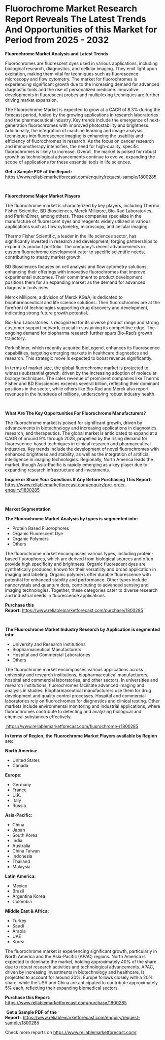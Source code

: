 <p><h1>Fluorochrome Market Research Report Reveals The Latest Trends And Opportunities of this Market for Period from 2025 - 2032</h1></p><p><strong>Fluorochrome Market Analysis and Latest Trends</strong></p>
<p><p>Fluorochromes are fluorescent dyes used in various applications, including biological research, diagnostics, and cellular imaging. They emit light upon excitation, making them vital for techniques such as fluorescence microscopy and flow cytometry. The market for fluorochromes is experiencing significant growth due to the increasing demand for advanced diagnostic tools and the rise of personalized medicine. Innovative developments in fluorescent probes and multiplexing techniques are further driving market expansion. </p><p>The Fluorochrome Market is expected to grow at a CAGR of 8.3% during the forecast period, fueled by the growing applications in research laboratories and the pharmaceutical industry. Key trends include the emergence of next-generation fluorochromes with improved photostability and brightness. Additionally, the integration of machine learning and image analysis techniques into fluorescence imaging is enhancing the usability and efficiency of fluorochromes in research. As the focus on cancer research and immunotherapy intensifies, the need for high-quality, specific fluorochromes is likely to increase. Overall, the market is poised for robust growth as technological advancements continue to evolve, expanding the scope of applications for these essential tools in life sciences.</p></p>
<p><strong>Get a Sample PDF of the Report:&nbsp;</strong> <a href="https://www.reliablemarketforecast.com/enquiry/request-sample/1800285?utm_campaign=2144&utm_medium=2&utm_source=Github&utm_content=ia&utm_term=30012025&utm_id=fluorochrome">https://www.reliablemarketforecast.com/enquiry/request-sample/1800285</a></p>
<p>&nbsp;</p>
<p><strong>Fluorochrome Major Market Players</strong></p>
<p><p>The fluorochrome market is characterized by key players, including Thermo Fisher Scientific, BD Biosciences, Merck Millipore, Bio-Rad Laboratories, and PerkinElmer, among others. These companies specialize in the manufacture of fluorescent dyes and reagents widely utilized in various applications such as flow cytometry, microscopy, and cellular imaging.</p><p>Thermo Fisher Scientific, a leader in the life sciences sector, has significantly invested in research and development, forging partnerships to expand its product portfolio. The company’s recent advancements in custom fluorochrome development cater to specific scientific needs, contributing to steady market growth.</p><p>BD Biosciences focuses on cell analysis and flow cytometry solutions, enhancing their offerings with innovative fluorochromes that improve experimental outcomes. Their commitment to product development positions them for an expanding market as the demand for advanced diagnostic tools rises.</p><p>Merck Millipore, a division of Merck KGaA, is dedicated to biopharmaceutical and life science solutions. Their fluorochromes are at the forefront of technologies supporting drug discovery and development, indicating strong future growth potential.</p><p>Bio-Rad Laboratories is recognized for its diverse product range and strong customer support network, crucial in sustaining its competitive edge. The ongoing demand for biopharma research further spurs Bio-Rad’s growth trajectory.</p><p>PerkinElmer, which recently acquired BioLegend, enhances its fluorescence capabilities, targeting emerging markets in healthcare diagnostics and research. This strategic move is expected to boost revenue significantly.</p><p>In terms of market size, the global fluorochrome market is projected to witness substantial growth, driven by the increasing adoption of molecular biology techniques. The sales revenue of prominent companies like Thermo Fisher and BD Biosciences exceeds several billion, reflecting their dominant positions in the sector, while others like Bio-Rad and Merck also report revenues in the hundreds of millions, underscoring robust industry health.</p></p>
<p>&nbsp;</p>
<p><strong>What Are The Key Opportunities For Fluorochrome Manufacturers?</strong></p>
<p><p>The fluorochrome market is poised for significant growth, driven by advancements in biotechnology and increasing applications in diagnostics, research, and therapeutics. The global market is anticipated to expand at a CAGR of around 9% through 2028, propelled by the rising demand for fluorescence-based techniques in clinical research and pharmaceutical industries. Key trends include the development of novel fluorochromes with enhanced brightness and stability, as well as the integration of artificial intelligence in imaging technologies. Regionally, North America leads the market, though Asia-Pacific is rapidly emerging as a key player due to expanding research infrastructure and investments.</p></p>
<p><strong>Inquire or Share Your Questions If Any Before Purchasing This Report:</strong> <a href="https://www.reliablemarketforecast.com/enquiry/pre-order-enquiry/1800285?utm_campaign=2144&utm_medium=2&utm_source=Github&utm_content=ia&utm_term=30012025&utm_id=fluorochrome">https://www.reliablemarketforecast.com/enquiry/pre-order-enquiry/1800285</a></p>
<p>&nbsp;</p>
<p><strong>Market Segmentation</strong></p>
<p><strong>The Fluorochrome Market Analysis by types is segmented into:</strong></p>
<p><ul><li>Protein Based Fluorophores</li><li>Organic Fluorescent Dye</li><li>Organic Polymers</li><li>Others</li></ul></p>
<p><p>The fluorochrome market encompasses various types, including protein-based fluorophores, which are derived from biological sources and often provide high specificity and brightness. Organic fluorescent dyes are synthetically produced, known for their versatility and broad application in imaging and labeling. Organic polymers offer durable fluorescence with potential for enhanced stability and performance. Other types include nanocrystals and quantum dots, contributing to advanced sensing and imaging technologies. Together, these categories cater to diverse research and industrial needs in fluorescence applications.</p></p>
<p><strong>Purchase this Report:&nbsp;</strong><a href="https://www.reliablemarketforecast.com/purchase/1800285?utm_campaign=2144&utm_medium=2&utm_source=Github&utm_content=ia&utm_term=30012025&utm_id=fluorochrome">https://www.reliablemarketforecast.com/purchase/1800285</a></p>
<p>&nbsp;</p>
<p><strong>The Fluorochrome Market Industry Research by Application is segmented into:</strong></p>
<p><ul><li>University and Research Institutions</li><li>Biopharmaceutical Manufacturers</li><li>Hospital and Commercial Laboratories</li><li>Others</li></ul></p>
<p><p>The fluorochrome market encompasses various applications across university and research institutions, biopharmaceutical manufacturers, hospital and commercial laboratories, and other sectors. In universities and research institutions, fluorochromes facilitate advanced imaging and analysis in studies. Biopharmaceutical manufacturers use them for drug development and quality control processes. Hospital and commercial laboratories rely on fluorochromes for diagnostics and clinical testing. Other markets include environmental monitoring and industrial applications, where fluorochromes contribute to detecting and analyzing biological and chemical substances effectively.</p></p>
<p><a href="https://www.reliablemarketforecast.com/fluorochrome-r1800285?utm_campaign=2144&utm_medium=2&utm_source=Github&utm_content=ia&utm_term=30012025&utm_id=fluorochrome">&nbsp;https://www.reliablemarketforecast.com/fluorochrome-r1800285</a></p>
<p><strong>In terms of Region, the Fluorochrome Market Players available by Region are:</strong></p>
<p>
    <p> <strong> North America: </strong>
        <ul>
            <li>United States</li>
            <li>Canada</li>
        </ul>
        </p> 
    <p> <strong> Europe: </strong>
        <ul>
            <li>Germany</li>
            <li>France</li>
            <li>U.K.</li>
            <li>Italy</li>
            <li>Russia</li>
        </ul>
        </p> 
    <p> <strong> Asia-Pacific: </strong>
        <ul>
            <li>China</li>
            <li>Japan</li>
            <li>South Korea</li>
            <li>India</li>
            <li>Australia</li>
            <li>China Taiwan</li>
            <li>Indonesia</li>
            <li>Thailand</li>
            <li>Malaysia</li>
        </ul>
        </p> 
    <p> <strong> Latin America: </strong>
        <ul>
            <li>Mexico</li>
            <li>Brazil</li>
            <li>Argentina Korea</li>
            <li>Colombia</li>
        </ul>
        </p> 
    <p> <strong> Middle East & Africa: </strong>
        <ul>
            <li>Turkey</li>
            <li>Saudi</li>
            <li>Arabia</li>
            <li>UAE</li>
            <li>Korea</li>
        </ul>
    </p>
    </p>
<p><p>The fluorochrome market is experiencing significant growth, particularly in North America and the Asia-Pacific (APAC) regions. North America is expected to dominate the market, holding approximately 40% of the share due to robust research activities and technological advancements. APAC, driven by increasing investments in biotechnology and healthcare, is projected to account for around 30%. Europe follows closely with a 20% share, while the USA and China are anticipated to contribute approximately 5% each, reflecting their expanding biomedical sectors.</p></p>
<p><strong>Purchase this Report: </strong><a href="https://www.reliablemarketforecast.com/purchase/1800285?utm_campaign=2144&utm_medium=2&utm_source=Github&utm_content=ia&utm_term=30012025&utm_id=fluorochrome">https://www.reliablemarketforecast.com/purchase/1800285</a></p>
<p>&nbsp;<strong>Get a Sample PDF of the Report:&nbsp;&nbsp;</strong><a href="https://www.reliablemarketforecast.com/enquiry/request-sample/1800285?utm_campaign=2144&utm_medium=2&utm_source=Github&utm_content=ia&utm_term=30012025&utm_id=fluorochrome">https://www.reliablemarketforecast.com/enquiry/request-sample/1800285</a></p>
<p><strong></strong></p>
<p>Check more reports on <a href="https://www.reliablemarketforecast.com/?utm_campaign=2144&utm_medium=2&utm_source=Github&utm_content=ia&utm_term=30012025&utm_id=fluorochrome">https://www.reliablemarketforecast.com/</a></p>
